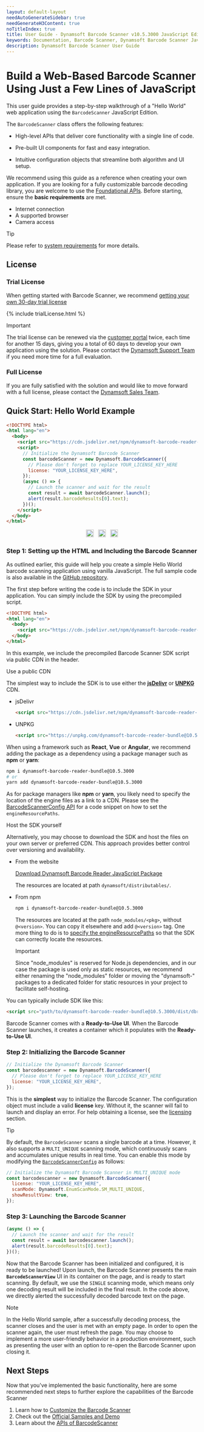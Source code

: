 ```yaml
---
layout: default-layout
needAutoGenerateSidebar: true
needGenerateH3Content: true
noTitleIndex: true
title: User Guide - Dynamsoft Barcode Scanner v10.5.3000 JavaScript Edition
keywords: Documentation, Barcode Scanner, Dynamsoft Barcode Scanner JavaScript Edition,
description: Dynamsoft Barcode Scanner User Guide
---
```


# Build a Web-Based Barcode Scanner Using Just a Few Lines of JavaScript

This user guide provides a step-by-step walkthrough of a "Hello World" web application using the `BarcodeScanner` JavaScript Edition.

The `BarcodeScanner` class offers the following features:

- High-level APIs that deliver core functionality with a single line of code.

- Pre-built UI components for fast and easy integration.

- Intuitive configuration objects that streamline both algorithm and UI setup.

We recommend using this guide as a reference when creating your own application. If you are looking for a fully customizable barcode decoding library, you are welcome to use the [Foundational APIs](https://www.dynamsoft.com/barcode-reader/docs/web/programming/javascript/user-guide/index.html). Before starting, ensure the **basic requirements** are met.

<!-- 
Thanks to its simplified APIs and built-in UI for video streaming, you can implement basic scanning functionality with just one line of code:

```js
new Dynamsoft.BarcodeScanner().launch().then(result=>alert(result.barcodeResults[0].text));
```

<p align="center" style="text-align:center; white-space: normal; ">
  <a target="_blank" href="https://jsfiddle.net/DynamsoftTeam/csm2f9wb/" title="Run via JSFiddle" style="text-decoration:none;">
    <img src="https://cdn.jsdelivr.net/npm/simple-icons@3.0.1/icons/jsfiddle.svg" alt="Run via JSFiddle" width="20" height="20" style="width:20px;height:20px;" >
  </a>
</p> 
-->

- Internet connection
- A supported browser
- Camera access

> [!TIP]
> Please refer to [system requirements](https://www.dynamsoft.com/barcode-reader/docs/web/programming/javascript/faq/system-requirement.html) for more details.

## License

### Trial License

<!-- When getting started with Barcode Scanner, we recommend getting your own 30-day trial license through the [customer portal](https://www.dynamsoft.com/customer/license/trialLicense/?product=dbr&utm_source=guide&package=js). The trial license can be renewed via the same customer portal twice, each time for another 15 days, giving you a total of 60 days to develop your own application using the solution. Please contact the [Dynamsoft Support Team](https://www.dynamsoft.com/company/contact/) if you need more time for a full evaluation.

> [!NOTE]
> The **Barcode Scanner** license contains a license for the **Dynamsoft Barcode Reader**, and the **Dynamsoft Camera Enhancer** since the Barcode Scanner builds on top of those two products. 
-->

When getting started with Barcode Scanner, we recommend [getting your own 30-day trial license](https://www.dynamsoft.com/customer/license/trialLicense/?product=dbr&utm_source=guide&package=js)

{% include trialLicense.html %}

> [!IMPORTANT]
> The trial license can be renewed via the [customer portal](https://www.dynamsoft.com/customer/license/trialLicense/?product=dbr&utm_source=guide&package=js) twice, each time for another 15 days, giving you a total of 60 days to develop your own application using the solution. Please contact the [Dynamsoft Support Team](https://www.dynamsoft.com/company/contact/) if you need more time for a full evaluation.

### Full License

If you are fully satisfied with the solution and would like to move forward with a full license, please contact the [Dynamsoft Sales Team](https://www.dynamsoft.com/company/contact/).

## Quick Start: Hello World Example

```html
<!DOCTYPE html>
<html lang="en">
  <body>
    <script src="https://cdn.jsdelivr.net/npm/dynamsoft-barcode-reader-bundle@10.5.3000/dist/dbr.bundle.js"></script>
    <script>
      // Initialize the Dynamsoft Barcode Scanner
      const barcodeScanner = new Dynamsoft.BarcodeScanner({
        // Please don't forget to replace YOUR_LICENSE_KEY_HERE
        license: "YOUR_LICENSE_KEY_HERE",
      });
      (async () => {
        // Launch the scanner and wait for the result
        const result = await barcodeScanner.launch();
        alert(result.barcodeResults[0].text);
      })();
    </script>
  </body>
</html>
```

<p align="center" style="text-align:center; white-space: normal; ">
  <a target="_blank" href="https://github.com/Dynamsoft/barcode-reader-javascript-samples/blob/v10.5.30/barcode-scanner-api-samples/scan-single-barcode/hello-world.html" title="Code in Github" style="text-decoration:none;">
    <img src="https://cdn.jsdelivr.net/npm/simple-icons@3.0.1/icons/github.svg" alt="Code in Github" width="20" height="20" style="width:20px;height:20px;">
  </a>
  &nbsp;
  <a target="_blank" href="https://jsfiddle.net/DynamsoftTeam/gcqjf5r7/" title="Run via JSFiddle" style="text-decoration:none;">
    <img src="https://cdn.jsdelivr.net/npm/simple-icons@3.0.1/icons/jsfiddle.svg" alt="Run via JSFiddle" width="20" height="20" style="width:20px;height:20px;" >
  </a>
  &nbsp;
  <a target="_blank" href="https://demo.dynamsoft.com/Samples/DBR/JS/barcode-scanner-api-samples/scan-single-barcode/hello-world.html?ver=10.5.30&utm_source=guide" title="Run in Dynamsoft" style="text-decoration:none;">
    <img src="https://cdn.jsdelivr.net/npm/@fortawesome/fontawesome-free@6.0.0/svgs/solid/circle-play.svg" alt="Run in Dynamsoft" width="20" height="20" style="width:20px;height:20px;">
  </a>
</p>

### Step 1: Setting up the HTML and Including the Barcode Scanner

As outlined earlier, this guide will help you create a simple Hello World barcode scanning application using vanilla JavaScript. The full sample code is also available in the [GitHub repository](https://github.com/Dynamsoft/barcode-reader-javascript-samples/tree/v10.5.30).

The first step before writing the code is to include the SDK in your application. You can simply include the SDK by using the precompiled script.

```html
<!DOCTYPE html>
<html lang="en">
  <body>
    <script src="https://cdn.jsdelivr.net/npm/dynamsoft-barcode-reader-bundle@10.5.3000/dist/dbr.bundle.js"></script>
  </body>
</html>
```

In this example, we include the precompiled Barcode Scanner SDK script via public CDN in the header.

<div class="multi-panel-switching-prefix"></div>

<div class="multi-panel-start"></div>
<div class="multi-panel-title">Use a public CDN</div>

The simplest way to include the SDK is to use either the [**jsDelivr**](https://jsdelivr.com/) or [**UNPKG**](https://unpkg.com/) CDN.

- jsDelivr

  ```html
  <script src="https://cdn.jsdelivr.net/npm/dynamsoft-barcode-reader-bundle@10.5.3000/dist/dbr.bundle.js"></script>
  ```

- UNPKG

  ```html
  <script src="https://unpkg.com/dynamsoft-barcode-reader-bundle@10.5.3000/dist/dbr.bundle.js"></script>
  ```

When using a framework such as **React**, **Vue** or **Angular**, we recommend adding the package as a dependency using a package manager such as **npm** or **yarn**:

  ```sh
  npm i dynamsoft-barcode-reader-bundle@10.5.3000
  # or
  yarn add dynamsoft-barcode-reader-bundle@10.5.3000
  ```

As for package managers like **npm** or **yarn**, you likely need to specify the location of the engine files as a link to a CDN. Please see the [BarcodeScannerConfig API](https://www.dynamsoft.com/barcode-reader/docs/web/programming/javascript/api-reference/barcode-scanner.html#barcodescannerconfig) for a code snippet on how to set the `engineResourcePaths`.
<div class="multi-panel-end"></div>

<div class="multi-panel-start"></div>
<div class="multi-panel-title">Host the SDK yourself</div>

Alternatively, you may choose to download the SDK and host the files on your own server or preferred CDN. This approach provides better control over versioning and availability.

- From the website

  [Download Dynamsoft Barcode Reader JavaScript Package](https://www.dynamsoft.com/barcode-reader/downloads/?ver=10.5.30&utm_source=guide&product=dbr&package=js)

  The resources are located at path `dynamsoft/distributables/`.

- From npm

  ```sh
  npm i dynamsoft-barcode-reader-bundle@10.5.3000
  ```

  The resources are located at the path `node_modules/<pkg>`, without `@<version>`. You can copy it elsewhere and add `@<version>` tag. One more thing to do is to [specify the engineResourcePaths](https://www.dynamsoft.com/barcode-reader/docs/web/programming/javascript/api-reference/barcode-scanner.html#barcodescannerconfig) so that the SDK can correctly locate the resources.
  
  > [!IMPORTANT]
  > Since "node_modules" is reserved for Node.js dependencies, and in our case the package is used only as static resources, we recommend either renaming the "node_modules" folder or moving the "dynamsoft-" packages to a dedicated folder for static resources in your project to facilitate self-hosting.

You can typically include SDK like this:

```html
<script src="path/to/dynamsoft-barcode-reader-bundle@10.5.3000/dist/dbr.bundle.js"></script>
```
<div class="multi-panel-end"></div>

<div class="multi-panel-switching-end"></div>

Barcode Scanner comes with a **Ready-to-Use UI**. When the Barcode Scanner launches, it creates a container which it populates with the **Ready-to-Use UI**.

### Step 2: Initializing the Barcode Scanner

```js
// Initialize the Dynamsoft Barcode Scanner
const barcodescanner = new Dynamsoft.BarcodeScanner({
  // Please don't forget to replace YOUR_LICENSE_KEY_HERE
  license: "YOUR_LICENSE_KEY_HERE", 
});
```

This is the **simplest** way to initialize the Barcode Scanner. The configuration object must include a valid **license** key. Without it, the scanner will fail to launch and display an error. For help obtaining a license, see the [licensing](#license) section.

> [!TIP]
> By default, the `BarcodeScanner` scans a single barcode at a time. However, it also supports a `MULTI_UNIQUE` scanning mode, which continuously scans and accumulates unique results in real time. You can enable this mode by modifying the [`BarcodeScannerConfig`](https://www.dynamsoft.com/barcode-reader/docs/web/programming/javascript/api-reference/barcode-scanner.html#barcodescannerconfig) as follows:

```js
// Initialize the Dynamsoft Barcode Scanner in MULTI_UNIQUE mode
const barcodescanner = new Dynamsoft.BarcodeScanner({
  license: "YOUR_LICENSE_KEY_HERE",
  scanMode: Dynamsoft.EnumScanMode.SM_MULTI_UNIQUE,
  showResultView: true,
});
```

### Step 3: Launching the Barcode Scanner

```js
(async () => {
  // Launch the scanner and wait for the result
  const result = await barcodescanner.launch();
  alert(result.barcodeResults[0].text);
})();
```

Now that the Barcode Scanner has been initialized and configured, it is ready to be launched! Upon launch, the Barcode Scanner presents the main **`BarcodeScannerView`** UI in its container on the page, and is ready to start scanning. By default, we use the `SINGLE` scanning mode, which means only one decoding result will be included in the final result. In the code above, we directly alerted the successfully decoded barcode text on the page.

> [!NOTE]
> In the Hello World sample, after a successfully decoding process, the scanner closes and the user is met with an empty page. In order to open the scanner again, the user must refresh the page. You may choose to implement a more user-friendly behavior in a production environment, such as presenting the user with an option to re-open the Barcode Scanner upon closing it.

## Next Steps

Now that you've implemented the basic functionality, here are some recommended next steps to further explore the capabilities of the Barcode Scanner

1. Learn how to [Customize the Barcode Scanner](https://www.dynamsoft.com/barcode-reader/docs/web/programming/javascript/user-guide/barcode-scanner-customization.html)
2. Check out the [Official Samples and Demo](https://www.dynamsoft.com/barcode-reader/docs/web/programming/javascript/samples-demos/index.html?ver=10.5.3000)
3. Learn about the [APIs of BarcodeScanner](https://www.dynamsoft.com/barcode-reader/docs/web/programming/javascript/api-reference/barcode-scanner.html?ver=10.5.3000)
